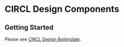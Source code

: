 # CIRCL Design Components

## Getting Started

Please see [CIRCL Design Boilerplate](https://github.com/circl-tyo/circl-boilerplate).
